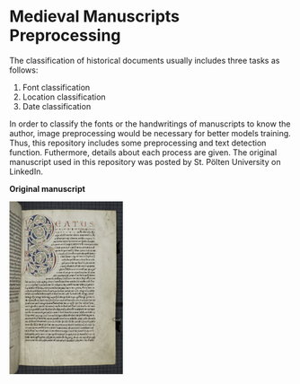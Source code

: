 # Medieval Manuscripts Preprocessing

The classification of historical documents usually includes three tasks as follows:
1) Font classification
2) Location classification
3) Date classification

In order to classify the fonts or the handwritings of manuscripts to know the author, image preprocessing would be necessary for better models training. Thus, this repository includes some preprocessing and text detection function. Futhermore, details about each process are given. The original manuscript used in this repository was posted by St. Pölten University on LinkedIn.

**Original manuscript**

<img src="https://github.com/esraa-abdelmaksoud/Medieval-Manuscripts-Preprocessing/blob/main/1669902888704.jpeg" width="40%" height="40%">
